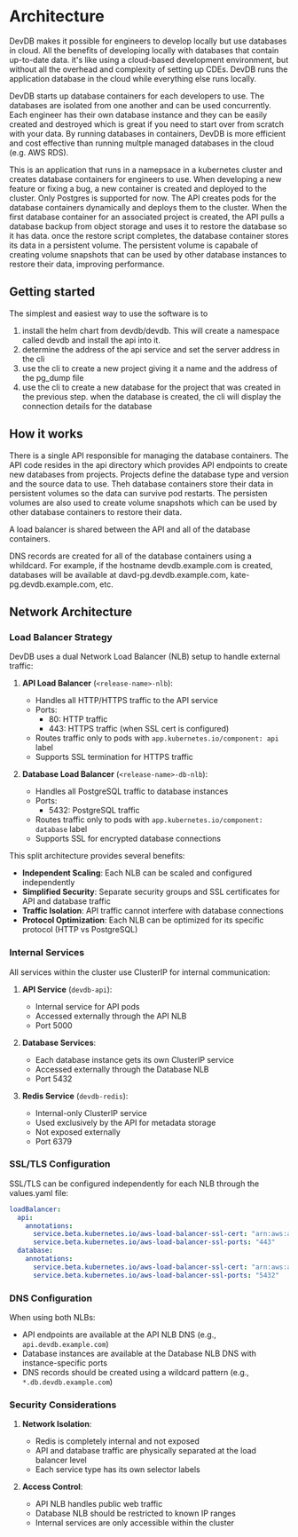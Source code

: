 # Architecture

DevDB makes it possible for engineers to develop locally but use databases in cloud. All the benefits of developing locally with databases that contain up-to-date data. it's like using a cloud-based development environment, but without all the overhead and complexity of setting up CDEs. DevDB runs the application database in the cloud while everything else runs locally.

DevDB starts up database containers for each developers to use. The databases are isolated from one another and can be used concurrently. Each engineer has their own database instance and they can be easily created and destroyed which is great if you need to start over from scratch with your data. By running databases in containers, DevDB is more efficient and cost effective than running multple managed databases in the cloud (e.g. AWS RDS).

This is an application that runs in a namepsace in a kubernetes cluster and creates database containers for engineers to use. When developing a new feature or fixing a bug, a new container is created and deployed to the cluster. Only Postgres is supported for now. The API creates pods for the database containers dynamically and deploys them to the cluster. When the first database container for an associated project is created, the API pulls a database backup from object storage and uses it to restore the database so it has data. once the restore script completes, the database container stores its data in a persistent volume. The persistent volume is capabale of creating volume snapshots that can be used by other database instances to restore their data, improving performance.

## Getting started

The simplest and easiest way to use the software is to

1. install the helm chart from devdb/devdb. This will create a namespace called devdb and install the api into it.
2. determine the address of the api service and set the server address in the cli
3. use the cli to create a new project giving it a name and the address of the pg_dump file
4. use the cli to create a new database for the project that was created in the previous step. when the database is created, the cli will display the connection details for the database 

## How it works

There is a single API responsible for managing the database containers. The API code resides in the api directory which provides API endpoints to create new databases from projects. Projects define the database type and version and the source data to use. Theh database containers store their data in persistent volumes so the data can survive pod restarts. The persisten volumes are also used to create volume snapshots which can be used by other database containers to restore their data.

A load balancer is shared between the API and all of the database containers.

DNS records are created for all of the database containers using a whildcard. For example, if the hostname devdb.example.com is created, databases will be available at davd-pg.devdb.example.com, kate-pg.devdb.example.com, etc.

## Network Architecture

### Load Balancer Strategy

DevDB uses a dual Network Load Balancer (NLB) setup to handle external traffic:

1. **API Load Balancer** (`<release-name>-nlb`):
   - Handles all HTTP/HTTPS traffic to the API service
   - Ports:
     - 80: HTTP traffic
     - 443: HTTPS traffic (when SSL cert is configured)
   - Routes traffic only to pods with `app.kubernetes.io/component: api` label
   - Supports SSL termination for HTTPS traffic

2. **Database Load Balancer** (`<release-name>-db-nlb`):
   - Handles all PostgreSQL traffic to database instances
   - Ports:
     - 5432: PostgreSQL traffic
   - Routes traffic only to pods with `app.kubernetes.io/component: database` label
   - Supports SSL for encrypted database connections

This split architecture provides several benefits:
- **Independent Scaling**: Each NLB can be scaled and configured independently
- **Simplified Security**: Separate security groups and SSL certificates for API and database traffic
- **Traffic Isolation**: API traffic cannot interfere with database connections
- **Protocol Optimization**: Each NLB can be optimized for its specific protocol (HTTP vs PostgreSQL)

### Internal Services

All services within the cluster use ClusterIP for internal communication:

1. **API Service** (`devdb-api`):
   - Internal service for API pods
   - Accessed externally through the API NLB
   - Port 5000

2. **Database Services**:
   - Each database instance gets its own ClusterIP service
   - Accessed externally through the Database NLB
   - Port 5432

3. **Redis Service** (`devdb-redis`):
   - Internal-only ClusterIP service
   - Used exclusively by the API for metadata storage
   - Not exposed externally
   - Port 6379

### SSL/TLS Configuration

SSL/TLS can be configured independently for each NLB through the values.yaml file:

```yaml
loadBalancer:
  api:
    annotations:
      service.beta.kubernetes.io/aws-load-balancer-ssl-cert: "arn:aws:acm:region:account:certificate/api-cert"
      service.beta.kubernetes.io/aws-load-balancer-ssl-ports: "443"
  database:
    annotations:
      service.beta.kubernetes.io/aws-load-balancer-ssl-cert: "arn:aws:acm:region:account:certificate/db-cert"
      service.beta.kubernetes.io/aws-load-balancer-ssl-ports: "5432"
```

### DNS Configuration

When using both NLBs:
- API endpoints are available at the API NLB DNS (e.g., `api.devdb.example.com`)
- Database instances are available at the Database NLB DNS with instance-specific ports
- DNS records should be created using a wildcard pattern (e.g., `*.db.devdb.example.com`)

### Security Considerations

1. **Network Isolation**:
   - Redis is completely internal and not exposed
   - API and database traffic are physically separated at the load balancer level
   - Each service type has its own selector labels

2. **Access Control**:
   - API NLB handles public web traffic
   - Database NLB should be restricted to known IP ranges
   - Internal services are only accessible within the cluster